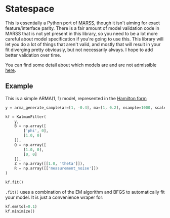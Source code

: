 # Statespace

This is essentially a Python port of [MARSS](https://github.com/atsa-es/MARSS/), though it isn't aiming for exact feature/interface parity. There is a fair amount of model validation code in MARSS that is not yet present in this library, so you need to be a lot more careful about model specification if you're going to use this. This library will let you do a lot of things that aren't valid, and mostly that will result in your fit diverging pretty obviously, but not necessarily always. I hope to add better validation over time.

You can find some detail about which models are and are not admissible [here](https://cran.r-project.org/web/packages/MARSS/vignettes/EMDerivation.pdf).

## Example

This is a simple ARMA(1, 1) model, represented in the [Hamilton form](http://www-stat.wharton.upenn.edu/~stine/stat910/lectures/14_state_space.pdf)
```python
y = arma_generate_sample(ar=[1, -0.4], ma=[1, 0.2], nsample=1000, scale=1)

kf = KalmanFilter(
	y, 
	B = np.array([
		['phi', 0],
		[1.0, 0]
	]),
	Q = np.array([
		[1.0, 0],
		[0, 0]
	]),
	Z = np.array([[1.0, 'theta']]),
	R = np.array([['measurement_noise']])
)

kf.fit()
```

`.fit()` uses a combination of the EM algorithm and BFGS to automatically fit your model. It is just a convenience wraper for:

```python
kf.em(tol=0.1)
kf.minimize()
````